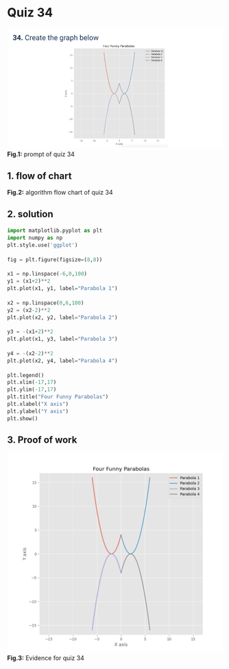 # Quiz 34
![quiz034.png](..%2FAssets%2Fprompt%2Fquiz034.png)
**Fig.1:** prompt of quiz 34

## 1. flow of chart

**Fig.2:** algorithm flow chart of quiz 34

## 2. solution
```.py
import matplotlib.pyplot as plt
import numpy as np
plt.style.use('ggplot')

fig = plt.figure(figsize=(8,8))

x1 = np.linspace(-6,0,100)
y1 = (x1+2)**2
plt.plot(x1, y1, label="Parabola 1")

x2 = np.linspace(0,6,100)
y2 = (x2-2)**2
plt.plot(x2, y2, label="Parabola 2")

y3 = -(x1+2)**2
plt.plot(x1, y3, label="Parabola 3")

y4 = -(x2-2)**2
plt.plot(x2, y4, label="Parabola 4")

plt.legend()
plt.xlim(-17,17)
plt.ylim(-17,17)
plt.title("Four Funny Parabolas")
plt.xlabel("X axis")
plt.ylabel("Y axis")
plt.show()
```

## 3. Proof of work
![quiz034_evidence.png](..%2FAssets%2Fevidence%2Fquiz034_evidence.png)
**Fig.3:** Evidence for quiz 34